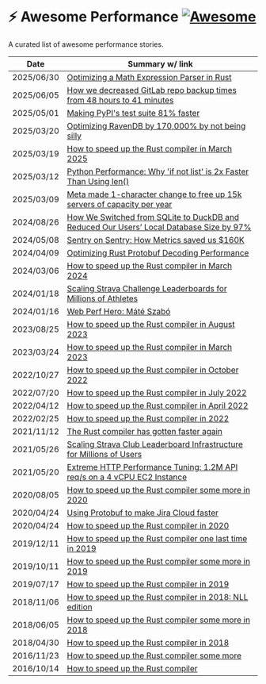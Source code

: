 # ⚡️ Awesome Performance [![Awesome](https://cdn.rawgit.com/sindresorhus/awesome/d7305f38d29fed78fa85652e3a63e154dd8e8829/media/badge.svg)](https://github.com/sindresorhus/awesome)

A curated list of awesome performance stories.

| Date | Summary w/ link |
| --- | --- |
| 2025/06/30 | [Optimizing a Math Expression Parser in Rust](https://rpallas.xyz/math-parser/) |
| 2025/06/05 | [How we decreased GitLab repo backup times from 48 hours to 41 minutes](https://about.gitlab.com/blog/2025/06/05/how-we-decreased-gitlab-repo-backup-times-from-48-hours-to-41-minutes/) |
| 2025/05/01 | [Making PyPI's test suite 81% faster](https://blog.trailofbits.com/2025/05/01/making-pypis-test-suite-81-faster/) |
| 2025/03/20 | [Optimizing RavenDB by 170,000% by not being silly](https://ayende.com/blog/202147-A/optimizing-by-170-000-by-not-being-silly) |
| 2025/03/19 | [How to speed up the Rust compiler in March 2025](https://nnethercote.github.io/2025/03/19/how-to-speed-up-the-rust-compiler-in-march-2025.html) |
| 2025/03/12 | [Python Performance: Why 'if not list' is 2x Faster Than Using len()](https://blog.codingconfessions.com/p/python-performance-why-if-not-list) |
| 2025/03/09 | [Meta made 1-character change to free up 15k servers of capacity per year](https://www.theregister.com/2025/03/09/ebpf_meta_servers/) |
| 2024/08/26 | [How We Switched from SQLite to DuckDB and Reduced Our Users’ Local Database Size by 97%](https://gladysassistant.com/blog/gladys-and-duckdb/)|
| 2024/05/08 | [Sentry on Sentry: How Metrics saved us $160K](https://blog.sentry.io/sentry-on-sentry-how-metrics-saved-us-usd160k/) |
| 2024/04/09 | [Optimizing Rust Protobuf Decoding Performance](https://www.greptime.com/blogs/2024-04-09-rust-protobuf-performance)|
| 2024/03/06 | [How to speed up the Rust compiler in March 2024](https://nnethercote.github.io/2024/03/06/how-to-speed-up-the-rust-compiler-in-march-2024.html) |
| 2024/01/18 | [Scaling Strava Challenge Leaderboards for Millions of Athletes](https://medium.com/strava-engineering/scaling-challenge-leaderboards-for-millions-of-athletes-9ab09ef01381) |
| 2024/01/16 | [Web Perf Hero: Máté Szabó](https://techblog.wikimedia.org/2024/01/16/web-perf-hero-mate-szabo/)|
| 2023/08/25 | [How to speed up the Rust compiler in August 2023](https://nnethercote.github.io/2023/08/25/how-to-speed-up-the-rust-compiler-in-august-2023.html) |
| 2023/03/24 | [How to speed up the Rust compiler in March 2023](https://nnethercote.github.io/2023/03/24/how-to-speed-up-the-rust-compiler-in-march-2023.html) |
| 2022/10/27 | [How to speed up the Rust compiler in October 2022](https://nnethercote.github.io/2022/10/27/how-to-speed-up-the-rust-compiler-in-october-2022.html) |
| 2022/07/20 | [How to speed up the Rust compiler in July 2022](https://nnethercote.github.io/2022/07/20/how-to-speed-up-the-rust-compiler-in-july-2022.html) |
| 2022/04/12 | [How to speed up the Rust compiler in April 2022](https://nnethercote.github.io/2022/04/12/how-to-speed-up-the-rust-compiler-in-april-2022.html) |
| 2022/02/25 | [How to speed up the Rust compiler in 2022](https://nnethercote.github.io/2022/02/25/how-to-speed-up-the-rust-compiler-in-2022.html) |
| 2021/11/12 | [The Rust compiler has gotten faster again](https://nnethercote.github.io/2021/11/12/the-rust-compiler-has-gotten-faster-again.html) |
| 2021/05/26 | [Scaling Strava Club Leaderboard Infrastructure for Millions of Users](https://medium.com/strava-engineering/scaling-club-leaderboard-infrastructure-for-millions-of-users-9ee857ce8cfe) |
| 2021/05/20 | [Extreme HTTP Performance Tuning: 1.2M API req/s on a 4 vCPU EC2 Instance](https://talawah.io/blog/extreme-http-performance-tuning-one-point-two-million/) |
| 2020/08/05 | [How to speed up the Rust compiler some more in 2020](https://blog.mozilla.org/nnethercote/2020/08/05/how-to-speed-up-the-rust-compiler-some-more-in-2020/) |
| 2020/04/24 | [Using Protobuf to make Jira Cloud faster](https://www.atlassian.com/blog/atlassian-engineering/using-protobuf-to-make-jira-cloud-faster) |
| 2020/04/24 | [How to speed up the Rust compiler in 2020](https://blog.mozilla.org/nnethercote/2020/04/24/how-to-speed-up-the-rust-compiler-in-2020/) |
| 2019/12/11 | [How to speed up the Rust compiler one last time in 2019](https://blog.mozilla.org/nnethercote/2019/12/11/how-to-speed-up-the-rust-compiler-one-last-time-in-2019/) |
| 2019/10/11 | [How to speed up the Rust compiler some more in 2019](https://blog.mozilla.org/nnethercote/2019/10/11/how-to-speed-up-the-rust-compiler-some-more-in-2019/) |
| 2019/07/17 | [How to speed up the Rust compiler in 2019](https://blog.mozilla.org/nnethercote/2019/07/17/how-to-speed-up-the-rust-compiler-in-2019/) |
| 2018/11/06 | [How to speed up the Rust compiler in 2018: NLL edition](https://blog.mozilla.org/nnethercote/2018/11/06/how-to-speed-up-the-rust-compiler-in-2018-nll-edition/) |
| 2018/06/05 | [How to speed up the Rust compiler some more in 2018](https://blog.mozilla.org/nnethercote/2018/06/05/how-to-speed-up-the-rust-compiler-some-more-in-2018/) |
| 2018/04/30 | [How to speed up the Rust compiler in 2018](https://blog.mozilla.org/nnethercote/2018/04/30/how-to-speed-up-the-rust-compiler-in-2018/) |
| 2016/11/23 | [How to speed up the Rust compiler some more](https://blog.mozilla.org/nnethercote/2016/11/23/how-to-speed-up-the-rust-compiler-some-more/) |
| 2016/10/14 | [How to speed up the Rust compiler](https://blog.mozilla.org/nnethercote/2016/10/14/how-to-speed-up-the-rust-compiler/) |
